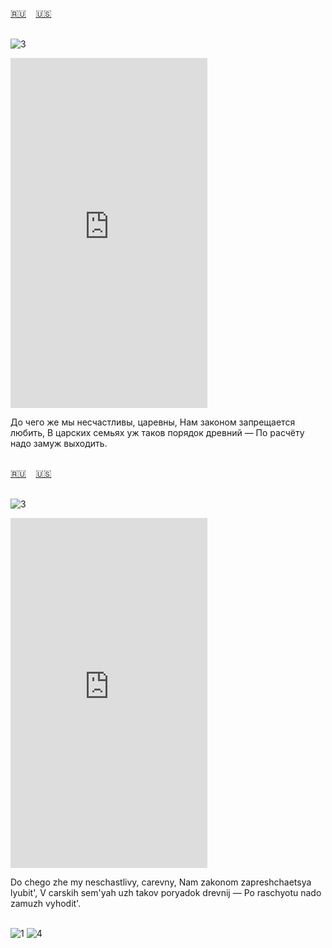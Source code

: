 <span id="ru"><a href='#ru'>🇷🇺</a> &nbsp;&nbsp;&nbsp;<a href='#en'>🇺🇸</a> &nbsp;&nbsp;&nbsp;</span><br><br>

![3](https://github.com/user-attachments/assets/2575c149-c389-47b8-bd5e-37fae50a5251)

<iframe width="315" height="560" src="https://www.youtube.com/embed/C6wALC0gAh8" frameborder="0" allow="accelerometer; autoplay; clipboard-write; encrypted-media; gyroscope; picture-in-picture; web-share"allowfullscreen></iframe>

До чего же мы несчастливы, царевны,
Нам законом запрещается любить,
В царских семьях уж таков порядок древний —
По расчёту надо замуж выходить.<br><br>

<span id="en"><a href='#ru'>🇷🇺</a> &nbsp;&nbsp;&nbsp;<a href='#en'>🇺🇸</a> &nbsp;&nbsp;&nbsp;</span><br><br>

![3](https://github.com/user-attachments/assets/32340491-8a75-47f4-a7db-43b21929dc01)

<iframe width="315" height="560" src="https://www.youtube.com/embed/zOOtxO9uVfY" frameborder="0" allow="accelerometer; autoplay; clipboard-write; encrypted-media; gyroscope; picture-in-picture; web-share"allowfullscreen></iframe>

Do chego zhe my neschastlivy, carevny,
Nam zakonom zapreshchaetsya lyubit',
V carskih sem'yah uzh takov poryadok drevnij —
Po raschyotu nado zamuzh vyhodit'.<br><br>

![1](https://github.com/user-attachments/assets/da0cc92c-7587-4596-92ca-61615435a122)
![4](https://github.com/user-attachments/assets/bafbd6ab-d1d8-4a0f-8647-8c9a14ff19aa)
